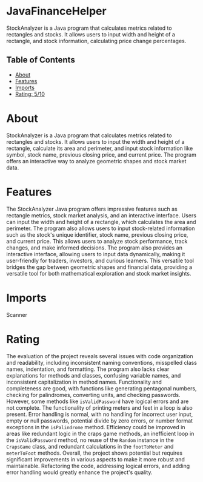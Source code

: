 # JavaFinanceHelper


StockAnalyzer is a Java program that calculates metrics related to rectangles and stocks. It allows users to input width and height of a rectangle, and stock information, calculating price change percentages.

## Table of Contents

- [About](#about)
- [Features](#features)
- [Imports](#Imports)
- [Rating: 5/10](#Rating)

# About

StockAnalyzer is a Java program that calculates metrics related to rectangles and stocks. It allows users to input the width and height of a rectangle, calculate its area and perimeter, and input stock information like symbol, stock name, previous closing price, and current price. The program offers an interactive way to analyze geometric shapes and stock market data.

# Features

The StockAnalyzer Java program offers impressive features such as rectangle metrics, stock market analysis, and an interactive interface. Users can input the width and height of a rectangle, which calculates the area and perimeter. The program also allows users to input stock-related information such as the stock's unique identifier, stock name, previous closing price, and current price. This allows users to analyze stock performance, track changes, and make informed decisions. The program also provides an interactive interface, allowing users to input data dynamically, making it user-friendly for traders, investors, and curious learners. This versatile tool bridges the gap between geometric shapes and financial data, providing a versatile tool for both mathematical exploration and stock market insights.

# Imports

Scanner

# Rating

The evaluation of the project reveals several issues with code organization and readability, including inconsistent naming conventions, misspelled class names, indentation, and formatting. The program also lacks clear explanations for methods and classes, confusing variable names, and inconsistent capitalization in method names.
Functionality and completeness are good, with functions like generating pentagonal numbers, checking for palindromes, converting units, and checking passwords. However, some methods like `isValidPassword` have logical errors and are not complete. The functionality of printing meters and feet in a loop is also present.
Error handling is normal, with no handling for incorrect user input, empty or null passwords, potential divide by zero errors, or number format exceptions in the `isPalindrome` method. Efficiency could be improved in areas like redundant logic in the craps game methods, an inefficient loop in the `isValidPassword` method, no reuse of the `Random` instance in the `CrapsGame` class, and redundant calculations in the `footToMeter` and `meterToFoot` methods.
Overall, the project shows potential but requires significant improvements in various aspects to make it more robust and maintainable. Refactoring the code, addressing logical errors, and adding error handling would greatly enhance the project's quality.
